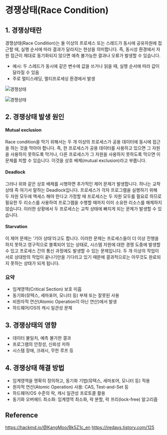 # 경쟁상태(Race Condition)

## 1. 경쟁상태란
경쟁상태(Race Condition)는 둘 이상의 프로세스 또는 스레드가 동시에 공유자원에 접근할 때, 실행 순서에 따라 결과가 달라지는 현상을 의미합니다. 즉, 동시성 환경에서 자원 접근이 제대로 동기화되지 않으면 예측 불가능한 결과나 오류가 발생할 수 있습니다.

- 예시: 두 스레드가 동시에 같은 변수에 값을 쓰거나 읽을 때, 실행 순서에 따라 값이 달라질 수 있음
- 주로 멀티스레딩, 멀티프로세싱 환경에서 발생

![경쟁상태](https://img1.daumcdn.net/thumb/R800x0/?scode=mtistory2&fname=https%3A%2F%2Fblog.kakaocdn.net%2Fdna%2Fz52TN%2FbtsbQyzihfJ%2FAAAAAAAAAAAAAAAAAAAAAHkuTmJvtMQPLNCa0lNk_dqUpkO_WKQbHlMcOukhVS98%2Fimg.png%3Fcredential%3DyqXZFxpELC7KVnFOS48ylbz2pIh7yKj8%26expires%3D1756652399%26allow_ip%3D%26allow_referer%3D%26signature%3DKj%252BsariP%252F7ULSj9OjKUqWDHYgGY%253D)

![경쟁상태](https://i.sstatic.net/FDc5b.png)

## 2. 경쟁상태 발생 원인

#### Mutual exclusion
Race condition을 막기 위해서는 두 개 이상의 프로세스가 공용 데이터에 동시에 접근을 하는 것을 막아야 합니다.
즉, 한 프로세스가 공용 데이터를 사용하고 있으면 그 자원을 사용하지 못하도록 막거나, 다른 프로세스가 그 자원을 사용하지 못하도록 막으면 이 문제를 피할 수 있습니다. 
이것을 상호 배제(mutual exclusion)라고 부릅니다.
#### Deadlock
그러나 위와 같은 상호 배제를 시행하면 추가적인 제어 문제가 발생합니다. 하나는 교착상태 즉 여기서 말하는 Deadlock입니다.
프로세스가 각자 프로그램을 실행하기 위해 두 자원 모두에 엑세스 해야 한다고 가정할 때 프로세스는 두 자원 모두를 필요로 하므로 필요한 두 리소스를 사용하여 프로그램을 수행할 때까지 이미 소유한 리소스를 해제하지 않습니다.
이러한 상황에서 두 프로세스는 교착 상태에 빠지게 되는 문제가 발생할 수 있습니다.

#### Starvation
이 제어 문제는 ‘기아 상태’라고도 합니다. 이러한 문제는 프로세스들이 더 이상 진행을 하지 못하고 영구적으로 블록되어 있는 상태로,
시스템 자원에 대한 경쟁 도중에 발생할 수 있고 프로세스 간의 통신 과정에도 발생할 수 있는 문제입니다. 두 개 이상의 작업이 서로 상대방의 작업이 끝나기만을 기다리고 있기 때문에 결과적으로는 아무것도 완료되지 못하는 상태가 되게 됩니다.

### 요약

- 임계영역(Critical Section) 보호 미흡
- 동기화(뮤텍스, 세마포어, 모니터 등) 부재 또는 잘못된 사용
- 비원자적 연산(Atomic Operation이 아닌 연산)에서 발생
- 하드웨어/OS의 캐시 일관성 문제

## 3. 경쟁상태의 영향
- 데이터 불일치, 예측 불가한 결과
- 프로그램의 안정성, 신뢰성 저하
- 시스템 장애, 크래시, 무한 루프 등

## 4. 경쟁상태 해결 방법
- 임계영역을 명확히 정의하고, 동기화 기법(뮤텍스, 세마포어, 모니터 등) 적용
- 원자적 연산(Atomic Operation) 사용: CAS, Test-and-Set 등
- 하드웨어/OS 수준의 락, 캐시 일관성 프로토콜 활용
- 동기화 오버헤드 최소화: 임계영역 최소화, 락 분할, 락 프리(lock-free) 알고리즘

## Reference
https://hackmd.io/@KangMoo/Bk5Z1c_en
https://iredays.tistory.com/125
